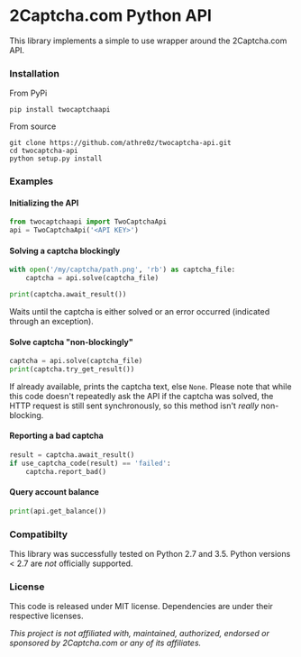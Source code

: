 # 2Captcha.com Python API

This library implements a simple to use wrapper around the 2Captcha.com API.

### Installation
From PyPi
```
pip install twocaptchaapi
```

From source
```
git clone https://github.com/athre0z/twocaptcha-api.git
cd twocaptcha-api
python setup.py install
```

### Examples

#### Initializing the API
```python
from twocaptchaapi import TwoCaptchaApi
api = TwoCaptchaApi('<API KEY>')
```

#### Solving a captcha blockingly
```python
with open('/my/captcha/path.png', 'rb') as captcha_file:
    captcha = api.solve(captcha_file)

print(captcha.await_result())
```
Waits until the captcha is either solved or an error occurred (indicated through an exception).

#### Solve captcha "non-blockingly"
```python
captcha = api.solve(captcha_file)
print(captcha.try_get_result())
```
If already available, prints the captcha text, else `None`. Please note that while this code doesn't repeatedly ask the API if the captcha was solved, the HTTP request is still sent synchronously, so this method isn't *really* non-blocking.

#### Reporting a bad captcha
```python
result = captcha.await_result()
if use_captcha_code(result) == 'failed':
    captcha.report_bad()
```

#### Query account balance
```python
print(api.get_balance())
```

### Compatibilty
This library was successfully tested on Python 2.7 and 3.5. Python versions < 2.7 are *not* officially supported.

### License
This code is released under MIT license. Dependencies are under their respective licenses.

*This project is _not_ affiliated with, maintained, authorized, endorsed or sponsored by 2Captcha.com or any of its affiliates.*
